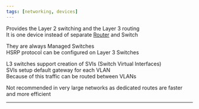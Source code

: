 ```yaml
---
tags: [networking, devices]
---
```


Provides the Layer 2 switching and the Layer 3 routing  
It is one device instead of separate [Router](Router.md) and Switch  

They are always Managed Switches  
HSRP protocol can be configured on Layer 3 Switches  

L3 switches support creation of SVIs (Switch Virtual Interfaces)  
SVIs setup default gateway for each VLAN  
Because of this traffic can be routed between VLANs  

Not recommended in very large networks as dedicated routes are faster and more efficient

---
